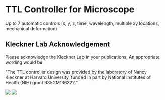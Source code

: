 # TTL Controller for Microscope 

Up to 7 automatic controls (x, y, z, time, wavelength, multiple xy locations, mechanical deformation)

## Kleckner Lab Acknowledgement

Please acknowledge the Kleckner Lab in your publications. An appropriate wording would be:

"The TTL controller design was provided by the laboratory of Nancy Kleckner at Harvard University, funded in part by National Institutes of Health (NIH) grant R35GM136322."

<img src="https://github.com/mariavmukhina/Custom_TTL_Controller_for_Microscope/blob/main/images/controller-small.jpg">  

<img src="https://github.com/mariavmukhina/Custom_TTL_Controller_for_Microscope/blob/main/images/TTL%20triggering%20scheme.png">
